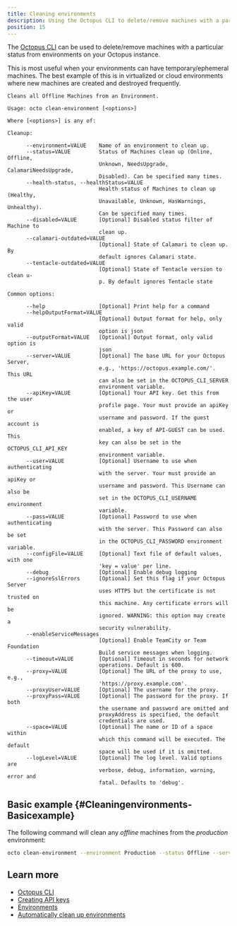 ```yaml
---
title: Cleaning environments
description: Using the Octopus CLI to delete/remove machines with a particular status from environments on your Octopus instance.
position: 15
---
```


The [Octopus CLI](/docs/octopus-rest-api/octopus-cli/index.md) can be used to delete/remove machines with a particular status from environments on your Octopus instance.

This is most useful when your environments can have temporary/ephemeral machines. The best example of this is in virtualized or cloud environments where new machines are created and destroyed frequently.

```text
Cleans all Offline Machines from an Environment.

Usage: octo clean-environment [<options>]

Where [<options>] is any of:

Cleanup:

      --environment=VALUE    Name of an environment to clean up.
      --status=VALUE         Status of Machines clean up (Online, Offline,
                             Unknown, NeedsUpgrade, CalamariNeedsUpgrade,
                             Disabled). Can be specified many times.
      --health-status, --healthStatus=VALUE
                             Health status of Machines to clean up (Healthy,
                             Unavailable, Unknown, HasWarnings, Unhealthy).
                             Can be specified many times.
      --disabled=VALUE       [Optional] Disabled status filter of Machine to
                             clean up.
      --calamari-outdated=VALUE
                             [Optional] State of Calamari to clean up. By
                             default ignores Calamari state.
      --tentacle-outdated=VALUE
                             [Optional] State of Tentacle version to clean u-
                             p. By default ignores Tentacle state

Common options:

      --help                 [Optional] Print help for a command
      --helpOutputFormat=VALUE
                             [Optional] Output format for help, only valid
                             option is json
      --outputFormat=VALUE   [Optional] Output format, only valid option is
                             json
      --server=VALUE         [Optional] The base URL for your Octopus Server,
                             e.g., 'https://octopus.example.com/'. This URL
                             can also be set in the OCTOPUS_CLI_SERVER
                             environment variable.
      --apiKey=VALUE         [Optional] Your API key. Get this from the user
                             profile page. Your must provide an apiKey or
                             username and password. If the guest account is
                             enabled, a key of API-GUEST can be used. This
                             key can also be set in the OCTOPUS_CLI_API_KEY
                             environment variable.
      --user=VALUE           [Optional] Username to use when authenticating
                             with the server. Your must provide an apiKey or
                             username and password. This Username can also be
                             set in the OCTOPUS_CLI_USERNAME environment
                             variable.
      --pass=VALUE           [Optional] Password to use when authenticating
                             with the server. This Password can also be set
                             in the OCTOPUS_CLI_PASSWORD environment variable.
      --configFile=VALUE     [Optional] Text file of default values, with one
                             'key = value' per line.
      --debug                [Optional] Enable debug logging
      --ignoreSslErrors      [Optional] Set this flag if your Octopus Server
                             uses HTTPS but the certificate is not trusted on
                             this machine. Any certificate errors will be
                             ignored. WARNING: this option may create a
                             security vulnerability.
      --enableServiceMessages
                             [Optional] Enable TeamCity or Team Foundation
                             Build service messages when logging.
      --timeout=VALUE        [Optional] Timeout in seconds for network
                             operations. Default is 600.
      --proxy=VALUE          [Optional] The URL of the proxy to use, e.g.,
                             'https://proxy.example.com'.
      --proxyUser=VALUE      [Optional] The username for the proxy.
      --proxyPass=VALUE      [Optional] The password for the proxy. If both
                             the username and password are omitted and
                             proxyAddress is specified, the default
                             credentials are used.
      --space=VALUE          [Optional] The name or ID of a space within
                             which this command will be executed. The default
                             space will be used if it is omitted.
      --logLevel=VALUE       [Optional] The log level. Valid options are
                             verbose, debug, information, warning, error and
                             fatal. Defaults to 'debug'.
```

## Basic example {#Cleaningenvironments-Basicexample}

The following command will clean any *offline* machines from the *production* environment:

```bash
octo clean-environment --environment Production --status Offline --server http://MyOctopusServerURL.com --apikey MyAPIKey
```

## Learn more

- [Octopus CLI](/docs/octopus-rest-api/octopus-cli/index.md)
- [Creating API keys](/docs/octopus-rest-api/how-to-create-an-api-key.md)
- [Environments](/docs/infrastructure/environments/index.md)
- [Automatically clean up environments](/docs/deployment-patterns/elastic-and-transient-environments/cleaning-up-environments.md)
